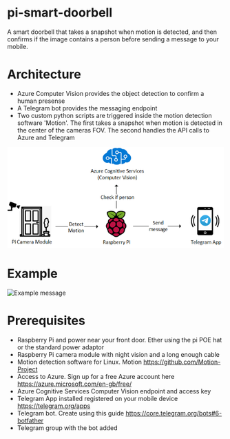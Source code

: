 # pi-smart-doorbell

A smart doorbell that takes a snapshot when motion is detected, and then confirms if the image contains a person before sending a message to your mobile. 

# Architecture
* Azure Computer Vision provides the object detection to confirm a human presense
* A Telegram bot provides the messaging endpoint
* Two custom python scripts are triggered inside the motion detection software 'Motion'. The first takes a snapshot when motion is detected in the center of the cameras FOV. The second handles the API calls to Azure and Telegram

![Image of components](https://github.com/SGGIRBS/pi-smart-doorbell/blob/master/images/smartcam.png)

# Example

![Example message](https://github.com/SGGIRBS/pi-smart-doorbell/blob/master/images/Screenshot_20221027_133346_Telegram.jpg)

# Prerequisites
* Raspberry Pi and power near your front door. Ether using the pi POE hat or the standard power adaptor
* Raspberry Pi camera module with night vision and a long enough cable 
* Motion detection software for Linux. Motion https://github.com/Motion-Project
* Access to Azure. Sign up for a free Azure account here https://azure.microsoft.com/en-gb/free/
* Azure Cognitive Services Computer Vision endpoint and access key
* Telegram App installed registered on your mobile device https://telegram.org/apps
* Telegram bot. Create using this guide https://core.telegram.org/bots#6-botfather
* Telegram group with the bot added
